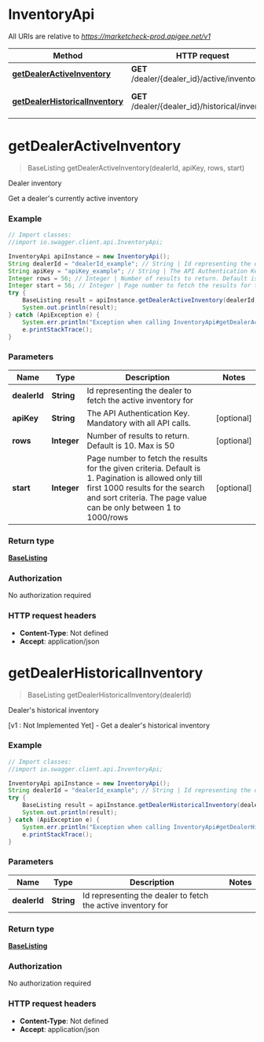 # InventoryApi

All URIs are relative to *https://marketcheck-prod.apigee.net/v1*

Method | HTTP request | Description
------------- | ------------- | -------------
[**getDealerActiveInventory**](InventoryApi.md#getDealerActiveInventory) | **GET** /dealer/{dealer_id}/active/inventory | Dealer inventory
[**getDealerHistoricalInventory**](InventoryApi.md#getDealerHistoricalInventory) | **GET** /dealer/{dealer_id}/historical/inventory | Dealer&#39;s historical inventory


<a name="getDealerActiveInventory"></a>
# **getDealerActiveInventory**
> BaseListing getDealerActiveInventory(dealerId, apiKey, rows, start)

Dealer inventory

Get a dealer&#39;s currently active inventory

### Example
```java
// Import classes:
//import io.swagger.client.api.InventoryApi;

InventoryApi apiInstance = new InventoryApi();
String dealerId = "dealerId_example"; // String | Id representing the dealer to fetch the active inventory for
String apiKey = "apiKey_example"; // String | The API Authentication Key. Mandatory with all API calls.
Integer rows = 56; // Integer | Number of results to return. Default is 10. Max is 50
Integer start = 56; // Integer | Page number to fetch the results for the given criteria. Default is 1. Pagination is allowed only till first 1000 results for the search and sort criteria. The page value can be only between 1 to 1000/rows
try {
    BaseListing result = apiInstance.getDealerActiveInventory(dealerId, apiKey, rows, start);
    System.out.println(result);
} catch (ApiException e) {
    System.err.println("Exception when calling InventoryApi#getDealerActiveInventory");
    e.printStackTrace();
}
```

### Parameters

Name | Type | Description  | Notes
------------- | ------------- | ------------- | -------------
 **dealerId** | **String**| Id representing the dealer to fetch the active inventory for |
 **apiKey** | **String**| The API Authentication Key. Mandatory with all API calls. | [optional]
 **rows** | **Integer**| Number of results to return. Default is 10. Max is 50 | [optional]
 **start** | **Integer**| Page number to fetch the results for the given criteria. Default is 1. Pagination is allowed only till first 1000 results for the search and sort criteria. The page value can be only between 1 to 1000/rows | [optional]

### Return type

[**BaseListing**](BaseListing.md)

### Authorization

No authorization required

### HTTP request headers

 - **Content-Type**: Not defined
 - **Accept**: application/json

<a name="getDealerHistoricalInventory"></a>
# **getDealerHistoricalInventory**
> BaseListing getDealerHistoricalInventory(dealerId)

Dealer&#39;s historical inventory

[v1 : Not Implemented Yet] - Get a dealer&#39;s historical inventory

### Example
```java
// Import classes:
//import io.swagger.client.api.InventoryApi;

InventoryApi apiInstance = new InventoryApi();
String dealerId = "dealerId_example"; // String | Id representing the dealer to fetch the active inventory for
try {
    BaseListing result = apiInstance.getDealerHistoricalInventory(dealerId);
    System.out.println(result);
} catch (ApiException e) {
    System.err.println("Exception when calling InventoryApi#getDealerHistoricalInventory");
    e.printStackTrace();
}
```

### Parameters

Name | Type | Description  | Notes
------------- | ------------- | ------------- | -------------
 **dealerId** | **String**| Id representing the dealer to fetch the active inventory for |

### Return type

[**BaseListing**](BaseListing.md)

### Authorization

No authorization required

### HTTP request headers

 - **Content-Type**: Not defined
 - **Accept**: application/json

